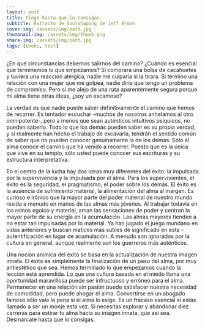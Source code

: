 ```yaml
---
layout: post
title: Finge hasta que lo consigas.
subtitle: Extracto de Soulshaping de Jeff Brown
cover-img: /assets/img/path.jpg
thumbnail-img: /assets/img/thumb.png
share-img: /assets/img/path.jpg
tags: [books, test]
---
```


¿En qué circunstancias debemos salirnos del camino? ¿Cuándo es esencial que terminemos lo que empezamos? Si comprara una bolsa de cacahuetes y tuviera una reacción alérgica, nadie me culparía si la tirara. Si termino una relación con una mujer que me golpea, nadie diría que tengo un problema de compromiso. Pero si me alejo de una ruta aparentemente segura porque mi alma tiene otras ideas, ¿soy un escamoso?

La verdad es que nadie puede saber definitivamente el camino que hemos de recorrer. Es tentador escuchar -muchos de nosotros anhelamos al otro omnipotente-, pero a menos que sean auténticos intuitivos psíquicos, no pueden saberlo. Todo lo que los demás pueden saber es su propia verdad, y si realmente han hecho el trabajo de excavarla, tendrán el sentido común de saber que no pueden conocer genuinamente la de los demás. Sólo el alma conoce el camino que ha venido a recorrer. Puesto que es la única que vive en su templo, sólo usted puede conocer sus escrituras y su estructura interpretativa.

En el centro de la lucha hay dos ideas muy diferentes del éxito: la impulsada por la supervivencia y la impulsada por el alma. Para los supervivientes, el éxito es la seguridad, el pragmatismo, el poder sobre los demás. El éxito es la ausencia de sufrimiento material, la alimentación del alma al margen. Es curioso e irónico que la mayor parte del poder material de nuestro mundo resida a menudo en manos de las almas más jóvenes. Al trabajar todavía en los reinos egoico y material, aman las sensaciones de poder y centran la mayor parte de su energía en la acumulación. Las almas mayores tienden a no estar tan impulsadas por lo material. Ya han jugado el juego mundano en vidas anteriores y buscan matices más sutiles de significado en esta -autentificación en lugar de acumulación. A menudo son ignorados por la cultura en general, aunque realmente son los guerreros más auténticos.

Una noción anímica del éxito se basa en la actualización de nuestra imagen innata. El éxito es simplemente la finalización de un paso del alma, por muy antiestético que sea. Hemos terminado lo que empezamos cuando la lección está aprendida. Lo que una cultura basada en el miedo llama una oportunidad maravillosa puede ser infructuoso y erróneo para el alma. Permanecer en una relación sin pasión puede satisfacer nuestra necesidad de comodidad, pero puede ahogar el alma. Convertirse en un abogado famoso sólo vale la pena si el alma lo exige. Es un fracaso esencial si estás llamado a ser un monje esta vez. Si necesitas explorar y abandonar diez carreras para estirar tu alma hacia su imagen innata, que así sea. Desmárcate hasta que lo consigas.

